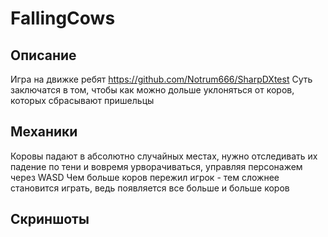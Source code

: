 # FallingCows

## Описание

Игра на движке ребят https://github.com/Notrum666/SharpDXtest
Суть заключатся в том, чтобы как можно дольше уклоняться от коров, которых сбрасывают пришельцы

## Механики

Коровы падают в абсолютно случайных местах, нужно отследивать их падение по тени и вовремя урворачиваться, управляя персонажем через WASD
Чем больше коров пережил игрок - тем сложнее становится играть, ведь появляется все больше и больше коров

## Скриншоты
